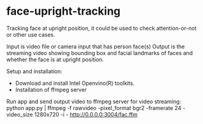 # face-upright-tracking
Tracking face at upright position, it could be used to check attention-or-not or other use cases.

Input is video file or camera input that has person face(s)
Output is the streaming video showing bounding box and facial landmarks of faces and whether the face is at upright position.

Setup and installation:
- Download and install Intel Openvino(R) toolkits.
- Installation of ffmpeg server

Run app and send output video to ffmpeg server for video streaming:                                                    
python app.py | ffmpeg -f rawvideo -pixel_format bgr2 -framerate 24 -video_size 1280x720 -i - http://0.0.0.0:3004/fac.ffm
